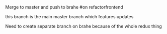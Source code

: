 Merge to master and push to brahe
#on refactorfrontend

this branch is the main master branch which features updates

Need to create separate branch on brahe because of the whole redux thing
